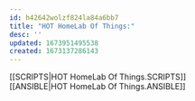 ```yaml
---
id: h42642wolzf824la84a6bb7
title: "HOT HomeLab Of Things:"
desc: ''
updated: 1673951495538
created: 1673137286143
---
```

[[SCRIPTS|HOT HomeLab Of Things.SCRIPTS]]<br>
[[ANSIBLE|HOT HomeLab Of Things.ANSIBLE]]